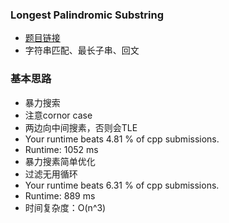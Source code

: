 ### Longest Palindromic Substring
- [题目链接](https://leetcode.com/problems/longest-palindromic-substring/description/)
- 字符串匹配、最长子串、回文

### 基本思路
- 暴力搜索
- 注意cornor case
- 两边向中间搜素，否则会TLE
- Your runtime beats 4.81 % of cpp submissions.
- Runtime: 1052 ms
- 暴力搜素简单优化
- 过滤无用循环
- Your runtime beats 6.31 % of cpp submissions.
- Runtime: 889 ms
- 时间复杂度：O(n^3)
